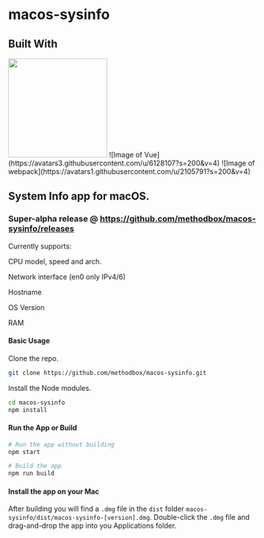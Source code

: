 # macos-sysinfo

## Built With

<img src="https://avatars3.githubusercontent.com/u/13409222?s=200&v=4" width="200" height="200">
![Image of Vue](https://avatars3.githubusercontent.com/u/6128107?s=200&v=4)
![Image of webpack](https://avatars1.githubusercontent.com/u/2105791?s=200&v=4)

## System Info app for macOS.

### Super-alpha release @ https://github.com/methodbox/macos-sysinfo/releases

Currently supports:

CPU model, speed and arch.

Network interface (en0 only IPv4/6)

Hostname

OS Version

RAM

#### Basic Usage

Clone the repo.

```bash
git clone https://github.com/methodbox/macos-sysinfo.git
```

Install the Node modules.

```bash
cd macos-sysinfo
npm install
```

#### Run the App or Build

```bash
# Run the app without building
npm start

# Build the app
npm run build
```

#### Install the app on your Mac

After building you will find a `.dmg` file in the `dist` folder `macos-sysinfo/dist/macos-sysinfo-[version].dmg`. Double-click the `.dmg` file and drag-and-drop the app into you Applications folder.

